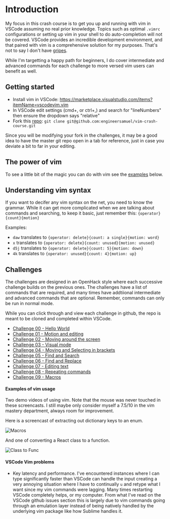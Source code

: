 # Introduction

My focus in this crash course is to get you up and running with vim in VSCode assuming no real prior knowledge.
Topics such as optimal `.vimrc` configurations or setting up vim in your shell to do auto-completion will not be covered.
VSCode provides an incredible development environment, and that paired with vim is a comprehensive solution for my purposes.
That's not to say I don't have [gripes](#vscode-vim-problems).

While I'm targetting a happy path for beginners, I do cover intermediate and advanced commands for each challenge to more versed vim users can benefit as well.

## Getting started

* Install vim in VSCode: https://marketplace.visualstudio.com/items?itemName=vscodevim.vim
* In VSCode edit settings (cmd+, or ctrl+,) and search for "lineNumbers" then ensure the dropdown says "relative"
* Fork this [repo](https://aka.ms/vimcrashcourse): `git clone git@github.com:engineersamuel/vim-crash-course.git`

Since you will be modifying your fork in the challenges, it may be a good idea to have the master git repo open in a tab for reference, just in case you deviate a bit to far in your editing.

## The power of vim

To see a little bit of the magic you can do with vim see the [examples](#examples-of-vim-usage) below.

## Understanding vim syntax

If you want to decifer any vim syntax on the net, you need to know the grammar.
While it can get more complicated when we are talking about commands and searching, to keep it basic, just remember this: `{operator}{count}{motion}`

Examples:
* `daw` translates to `{operator: delete}{count: a single}{motion: word}`
* `x` translates to `{operator: delete}{count: unused}{motion: unused}`
* `d5j` translates to `{operator: delete}{count: 5}{motion: down}`
* `4k` translates to `{operator: unused}{count: 4}{motion: up}`

## Challenges

The challenges are designed in an OpenHack style where each successive challenge builds on the previous ones.
The challenges have a list of commands that are required, and many times have addtiional intermediate and advanced commands that are optional.
Remember, commands can only be run in normal mode.

While you can click through and view each challenge in github, the repo is meant to be cloned and completed within VSCode.

* [Challenge 00 - Hello World](./challenges/challenge00.md)
* [Challenge 01 - Motion and editing](./challenges/challenge01.md)
* [Challenge 02 - Moving around the screen](./challenges/challenge02.md)
* [Challenge 03 - Visual mode](./challenges/challenge03.md)
* [Challenge 04 - Moving and Selecting in brackets](./challenges/challenge04.md)
* [Challenge 05 - Find and Search](./challenges/challenge05.md)
* [Challenge 06 - Find and Replace](./challenges/challenge06.md)
* [Challenge 07 - Editing text](./challenges/challenge07.md)
* [Challenge 08 - Repeating commands](./challenges/challenge08.md)
* [Challenge 09 - Macros](./challenges/challenge09.md)

#### Examples of vim usage

Two demo videos of using vim.
Note that the mouse was never touched in these screencasts.
I still maybe only consider myself a 7.5/10 in the vim mastery department, always room for improvement.

Here is a screencast of extracting out dictionary keys to an enum.

![Macros](media/vim_macros.gif)

And one of converting a React class to a function.

![Class to Func](media/class_to_func.gif)

#### VSCode Vim problems

* Key latency and performance.
I've encountered instances where I can type significantly faster than VSCode can handle the input creating a very annoying situation where I have to continually `u` and retype what I want since my vim commands were lagging.
Many times restarting VSCode completely helps, or my computer.
From what I've read on the VSCode github issues section this is largely due to vim commands going through an emulation layer instead of being natively handled by the underlying vim package like how Sublime handles it.

